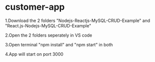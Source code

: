 # customer-app


1.Download the 2 folders "Nodejs-Reactjs-MySQL-CRUD-Example" and "React.js-Nodejs-MySQL-CRUD-Example"

2.Open the 2 folders seperately in VS code 

3.Open terminal "npm install" and "npm start" in both 

4.App will start on port 3000
